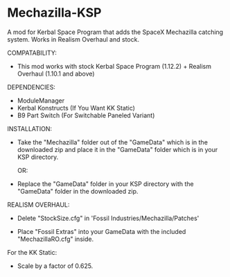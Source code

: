 # Mechazilla-KSP
A mod for Kerbal Space Program that adds the SpaceX Mechazilla catching system. Works in Realism Overhaul and stock.

COMPATABILITY:

- This mod works with stock Kerbal Space Program (1.12.2) + Realism Overhaul (1.10.1 and above)


DEPENDENCIES:

- ModuleManager
- Kerbal Konstructs (If You Want KK Static)
- B9 Part Switch (For Switchable Paneled Variant)


INSTALLATION:

- Take the "Mechazilla" folder out of the "GameData" which is in the downloaded zip and place it in the "GameData" folder which is in your KSP directory.

	OR:

- Replace the "GameData" folder in your KSP directory with the "GameData" folder in the downloaded zip.


REALISM OVERHAUL:

- Delete "StockSize.cfg" in 'Fossil Industries/Mechazilla/Patches'

- Place "Fossil Extras" into your GameData with the included "MechazillaRO.cfg" inside.

For the KK Static:

- Scale by a factor of 0.625.

